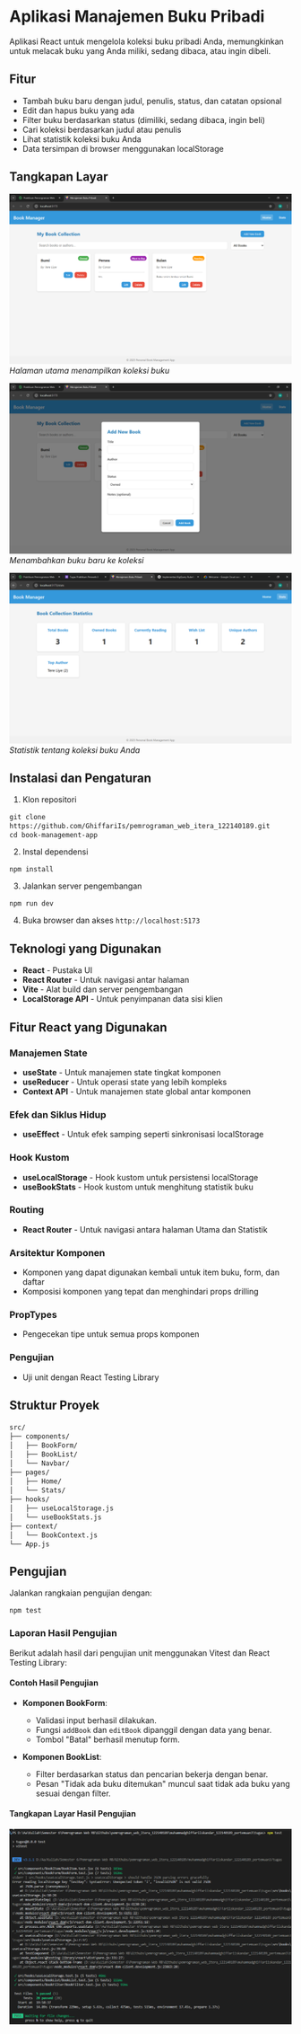 # Aplikasi Manajemen Buku Pribadi

Aplikasi React untuk mengelola koleksi buku pribadi Anda, memungkinkan untuk melacak buku yang Anda miliki, sedang dibaca, atau ingin dibeli.

## Fitur

- Tambah buku baru dengan judul, penulis, status, dan catatan opsional
- Edit dan hapus buku yang ada
- Filter buku berdasarkan status (dimiliki, sedang dibaca, ingin beli)
- Cari koleksi berdasarkan judul atau penulis
- Lihat statistik koleksi buku Anda
- Data tersimpan di browser menggunakan localStorage

## Tangkapan Layar

![Halaman Utama](images/HomePage.PNG)
*Halaman utama menampilkan koleksi buku*

![Form Tambah Buku](images/AddBookForm.PNG)
*Menambahkan buku baru ke koleksi*

![Halaman Statistik](images/StatistikPage.PNG)
*Statistik tentang koleksi buku Anda*

## Instalasi dan Pengaturan

1. Klon repositori
```
git clone https://github.com/GhiffariIs/pemrograman_web_itera_122140189.git
cd book-management-app
```

2. Instal dependensi
```
npm install
```

3. Jalankan server pengembangan
```
npm run dev
```

4. Buka browser dan akses `http://localhost:5173`

## Teknologi yang Digunakan

- **React** - Pustaka UI
- **React Router** - Untuk navigasi antar halaman
- **Vite** - Alat build dan server pengembangan
- **LocalStorage API** - Untuk penyimpanan data sisi klien

## Fitur React yang Digunakan

### Manajemen State
- **useState** - Untuk manajemen state tingkat komponen
- **useReducer** - Untuk operasi state yang lebih kompleks
- **Context API** - Untuk manajemen state global antar komponen

### Efek dan Siklus Hidup
- **useEffect** - Untuk efek samping seperti sinkronisasi localStorage

### Hook Kustom
- **useLocalStorage** - Hook kustom untuk persistensi localStorage
- **useBookStats** - Hook kustom untuk menghitung statistik buku

### Routing
- **React Router** - Untuk navigasi antara halaman Utama dan Statistik

### Arsitektur Komponen
- Komponen yang dapat digunakan kembali untuk item buku, form, dan daftar
- Komposisi komponen yang tepat dan menghindari props drilling

### PropTypes
- Pengecekan tipe untuk semua props komponen

### Pengujian
- Uji unit dengan React Testing Library

## Struktur Proyek

```
src/
├── components/
│   ├── BookForm/
│   ├── BookList/
│   └── Navbar/
├── pages/
│   ├── Home/
│   └── Stats/
├── hooks/
│   ├── useLocalStorage.js
│   └── useBookStats.js
├── context/
│   └── BookContext.js
└── App.js
```

## Pengujian

Jalankan rangkaian pengujian dengan:

```
npm test
```

### Laporan Hasil Pengujian

Berikut adalah hasil dari pengujian unit menggunakan Vitest dan React Testing Library:

#### Contoh Hasil Pengujian
- **Komponen BookForm**:
  - Validasi input berhasil dilakukan.
  - Fungsi `addBook` dan `editBook` dipanggil dengan data yang benar.
  - Tombol "Batal" berhasil menutup form.

- **Komponen BookList**:
  - Filter berdasarkan status dan pencarian bekerja dengan benar.
  - Pesan "Tidak ada buku ditemukan" muncul saat tidak ada buku yang sesuai dengan filter.

#### Tangkapan Layar Hasil Pengujian
![Hasil Pengujian](images/UnitTesting.PNG)